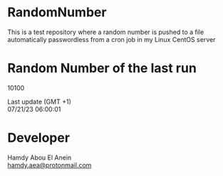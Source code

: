 # RandomNumber    
This is a test repository where a random number is pushed to a file automatically passwordless from a cron job in my Linux CentOS server    
# Random Number of the last run   
10100
      
Last update (GMT +1)    
07/21/23 06:00:01
# Developer    
Hamdy Abou El Anein   
hamdy.aea@protonmail.com
